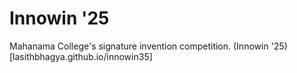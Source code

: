 # Innowin '25

Mahanama College's signature invention competition. (Innowin '25)[lasithbhagya.github.io/innowin35]
